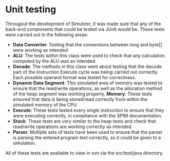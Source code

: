 Unit testing
============
Througout the development of Simulizer, it was made sure that any of the back-end components that could be tested via JUnit would be.  These tests were carried out in the following areas:

- **Data Converter**: Testing that the conversions between long and byte[] were working as intended
- **ALU**: The tests within this class were used to check that any calculation computed by the ALU was as intended.
- **Decode**: The methods in this class went about testing that the decode part of the Instruction Execute cycle was being carried out correctly. Each possible operand format was tested for correctness.
- **Dynamic Data Segment**: This simulated area of memory was tested to ensure that the read/write operations, as well as the allocation method of the heap segment was working properly.
**Memory**: These tests ensured that data is being stored/read correctly from within the simulated memory of the CPU.
- **Execute**: These tests tested every single instruction to ensure that they were executing correctly, in compliance with the SPIM documentation.
- **Stack**: These tests are very similar to the heap tests and check that read/write operations are working correctly as intended.
- **Parser**: Multiple sets of tests have been used to ensure that the parser is parsing the entered program text correctly, so it could be given to a simulation.

All of these tests are available to view in svn via the src/test/java directory.
